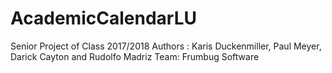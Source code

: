 # AcademicCalendarLU
Senior Project of Class 2017/2018 
Authors : Karis Duckenmiller, Paul Meyer, Darick Cayton and Rudolfo Madriz
Team: Frumbug Software
